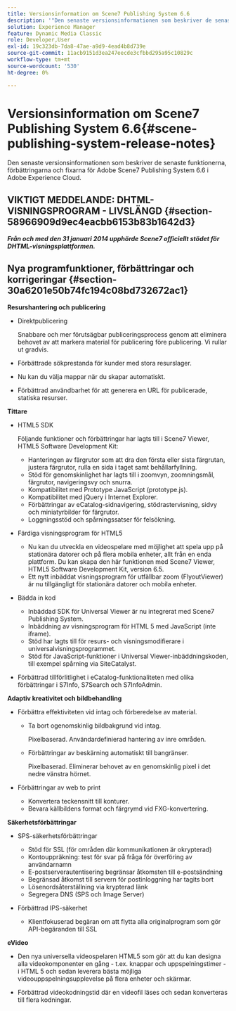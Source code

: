 ```yaml
---
title: Versionsinformation om Scene7 Publishing System 6.6
description: '"Den senaste versionsinformationen som beskriver de senaste funktionerna, förbättringarna och fixarna för Adobe Scene7 Publishing System 6.6, en del av Adobe Experience Manager-lösningen i Adobe Experience Cloud."'
solution: Experience Manager
feature: Dynamic Media Classic
role: Developer,User
exl-id: 19c323db-7da8-47ae-a9d9-4ead4b8d739e
source-git-commit: 11acb9151d3ea247eecde3cfbbd295a95c10829c
workflow-type: tm+mt
source-wordcount: '530'
ht-degree: 0%

---
```


# Versionsinformation om Scene7 Publishing System 6.6{#scene-publishing-system-release-notes}

Den senaste versionsinformationen som beskriver de senaste funktionerna, förbättringarna och fixarna för Adobe Scene7 Publishing System 6.6 i Adobe Experience Cloud.

## VIKTIGT MEDDELANDE: DHTML-VISNINGSPROGRAM - LIVSLÄNGD {#section-58966909d9ec4eacbb6153b83b1642d3}

***Från och med den 31 januari 2014 upphörde Scene7 officiellt stödet för DHTML-visningsplattformen.***

## Nya programfunktioner, förbättringar och korrigeringar {#section-30a6201e50b74fc194c08bd732672ac1}

**Resurshantering och publicering**

* Direktpublicering

   Snabbare och mer förutsägbar publiceringsprocess genom att eliminera behovet av att markera material för publicering före publicering. Vi rullar ut gradvis.

* Förbättrade sökprestanda för kunder med stora resurslager.
* Nu kan du välja mappar när du skapar automatiskt.
* Förbättrad användbarhet för att generera en URL för publicerade, statiska resurser.

**Tittare**

* HTML5 SDK

   Följande funktioner och förbättringar har lagts till i Scene7 Viewer, HTML5 Software Development Kit:

   * Hanteringen av färgrutor som att dra den första eller sista färgrutan, justera färgrutor, rulla en sida i taget samt behållarfyllning.
   * Stöd för genomskinlighet har lagts till i zoomvyn, zoomningsmål, färgrutor, navigeringsvy och snurra.
   * Kompatibilitet med Prototype JavaScript (prototype.js).
   * Kompatibilitet med jQuery i Internet Explorer.
   * Förbättringar av eCatalog-sidnavigering, stödrastervisning, sidvy och miniatyrbilder för färgrutor.
   * Loggningsstöd och spårningssatser för felsökning.

* Färdiga visningsprogram för HTML5

   * Nu kan du utveckla en videospelare med möjlighet att spela upp på stationära datorer och på flera mobila enheter, allt från en enda plattform. Du kan skapa den här funktionen med Scene7 Viewer, HTML5 Software Development Kit, version 6.5.
   * Ett nytt inbäddat visningsprogram för utfällbar zoom (FlyoutViewer) är nu tillgängligt för stationära datorer och mobila enheter.

* Bädda in kod

   * Inbäddad SDK för Universal Viewer är nu integrerat med Scene7 Publishing System.
   * Inbäddning av visningsprogram för HTML 5 med JavaScript (inte iframe).
   * Stöd har lagts till för resurs- och visningsmodifierare i universalvisningsprogrammet.
   * Stöd för JavaScript-funktioner i Universal Viewer-inbäddningskoden, till exempel spårning via SiteCatalyst.

* Förbättrad tillförlitlighet i eCatalog-funktionaliteten med olika förbättringar i S7Info, S7Search och S7InfoAdmin.

**Adaptiv kreativitet och bildbehandling**

* Förbättra effektiviteten vid intag och förberedelse av material.

   * Ta bort ogenomskinlig bildbakgrund vid intag.

      Pixelbaserad. Användardefinierad hantering av inre områden.
   * Förbättringar av beskärning automatiskt till bangränser.

      Pixelbaserad. Eliminerar behovet av en genomskinlig pixel i det nedre vänstra hörnet.

* Förbättringar av web to print

   * Konvertera teckensnitt till konturer.
   * Bevara källbildens format och färgrymd vid FXG-konvertering.

**Säkerhetsförbättringar**

* SPS-säkerhetsförbättringar

   * Stöd för SSL (för områden där kommunikationen är okrypterad)
   * Kontouppräkning: test för svar på fråga för överföring av användarnamn
   * E-postserverautentisering begränsar åtkomsten till e-postsändning
   * Begränsad åtkomst till servern för postinloggning har tagits bort
   * Lösenordsåterställning via krypterad länk
   * Segregera DNS (SPS och Image Server)

* Förbättrad IPS-säkerhet

   * Klientfokuserad begäran om att flytta alla originalprogram som gör API-begäranden till SSL

**eVideo**

* Den nya universella videospelaren HTML5 som gör att du kan designa alla videokomponenter en gång - t.ex. knappar och uppspelningstimer - i HTML 5 och sedan leverera bästa möjliga videouppspelningsupplevelse på flera enheter och skärmar.

* Förbättrad videokodningstid där en videofil läses och sedan konverteras till flera kodningar.
